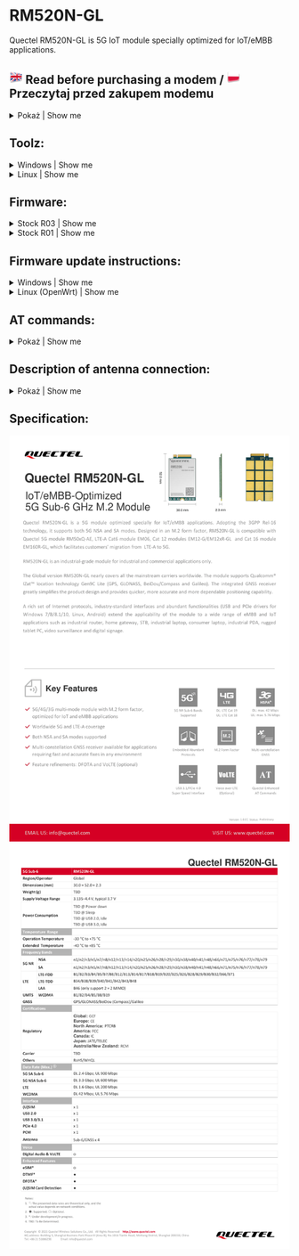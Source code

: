 # RM520N-GL
Quectel RM520N-GL is 5G IoT module specially optimized for IoT/eMBB applications.


## <img src="https://raw.githubusercontent.com/4IceG/Personal_data/master/dooffy_design_icons_EU_flags_United_Kingdom.png" height="24"> Read before purchasing a modem / <img src="https://raw.githubusercontent.com/4IceG/Personal_data/master/dooffy_design_icons_EU_flags_Poland.png" height="24"> Przeczytaj przed zakupem modemu
<details>
   <summary>Pokaż | Show me</summary>

> Check what bands modem aggregates from your location. What aggregation combinations it supports. Often, one modem model has several revisions dedicated to the region in which it is intended to work.

> Sprawdź jakie pasma z twojej lokalizacji agreguje modem. Jakie obsługuje kombinacje agregacji. Często jeden model modemu ma kilka rewizji dedykowanych dla regionu w którym ma pracować.

<a href="https://github.com/4IceG/RM520N-GL/raw/main/Documents/Quectel_RM520N-GL_CA&EN-DC_Features_V1.0.xls" title="Quectel_RM520N-GL_CA&EN-DC_Features_V1.0.xls">Quectel_RM520N-GL_CA&EN-DC_Features_V1.0.xls</a>

</details>

## Toolz:
<details>
   <summary>Windows | Show me</summary>

<a href="https://github.com/4IceG/RM520N-GL/blob/main/Toolz/Quectel_Windows_USB_Driver(Q)_NDIS_V2.6.0.zip" title="Quectel_Windows_USB_Driver(Q)_NDIS_V2.6.0">Quectel Windows USB Driver(Q) NDIS V2.6.0</a>
 
<a href="https://drive.google.com/file/d/1nB-yBeqBCMLUXKLWNYVxs8VX6AXw9eOn/view?usp=sharing" title="Quectel_Windows_USB_DriverQ_NDIS_V2.4.6">Quectel Windows USB Driver(Q) NDIS V2.4.6</a>

<a href="https://drive.google.com/file/d/1UAgRqwF_ygA5USnoJLXfBhvlh5NrNgke/view?usp=sharing" title="Quectel_Windows_USB_DriverQ_NDIS_V2.4.6">Quectel Windows USB Driver(Q) MBIM V1.3.1</a>

<a href="https://www.waveshare.com/w/upload/d/df/Quectel_Windows_USB_Driver%28Q%29_RNDIS_V1.0.9.zip" title="RNDIS_V1.0.9.zip">Quectel Windows USB Driver(Q) RNDIS V1.0.9</a>

<a href="https://drive.google.com/file/d/1zYvH2cFQNXHGCScX14ksruG7wFgxqKls/view?usp=sharing" title="QFlash.V6.9.EN">QFlash V6.9 EN</a> `filename is password`

<a href="https://drive.google.com/file/d/1XeiSymetx_PGJ5ttKo97vUICqGKwbgZz/view?usp=sharing" title="QFlash_PCIE_V1.0">QFlash_PCIE_V1.0</a> `filename is password`

<a href="https://drive.google.com/file/d/1hrXW2u9Jrt4M9jzB1mh8wpOKAGuEXoTN/view?usp=sharing" title="QFlash.V6.3.EN">QFlash V6.3 EN</a>

<a href="https://drive.google.com/file/d/1j3Wy_znL2ajt2_Rc4gejgoJRcp8ieQLm/view?usp=sharing" title="QFlash.V5.8.EN">QFlash V5.8 EN</a>

<a href="https://drive.google.com/file/d/1Gx1Ab5uLSAOaIlWzKHS17qE3Wo9hVQ7i/view?usp=sharing" title="Qnavigator_V1.6.10">Qnavigator V1.6.10</a>

<a href="https://drive.google.com/file/d/1_s2tsLvVxjqN16O672-2sdwD6DZsmw9j/view?usp=sharing" title="Qnavigator_V1.6.9.1.zip">Qnavigator V1.6.9.1</a>

<a href="https://drive.google.com/file/d/1xVw5IBowlKn7HPqfyYfoZdBx1p5Xs7aU/view?usp=sharing" title="QCOM_V1.6">QCOM V1.6</a>

</details>

<details>
   <summary>Linux | Show me</summary>

<a href="https://github.com/4IceG/RM520N-GL/raw/refs/heads/main/Toolz/QFirehose_Linux_and_Android_V1.4.21.zip" title="QFirehose_Linux_Android_V1.4.21">QFirehose V1.4.21</a>

<a href="https://github.com/4IceG/RM520N-GL/raw/refs/heads/main/Toolz/QFirehose_Linux_and_Android_V1.4.20.zip" title="QFirehose_Linux_Android_V1.4.20">QFirehose V1.4.20</a>

<a href="https://github.com/4IceG/RM520N-GL/blob/main/Toolz/QFirehose_Linux_Android_V1.4.17.zip" title="QFirehose_Linux_Android_V1.4.17">QFirehose V1.4.17</a>

<a href="https://github.com/4IceG/RM520N-GL/blob/main/Toolz/QFirehose_Linux_Android_V1.4.15.zip" title="QFirehose_Linux_Android_V1.4.15">QFirehose V1.4.15</a>

<a href="https://github.com/4IceG/RM520N-GL/blob/main/Toolz/QFirehose_Linux_Android_V1.4.11.zip" title="QFirehose_Linux_Android_V1.4.11">QFirehose V1.4.11</a>

<a href="https://github.com/4IceG/RM520N-GL/blob/main/Toolz/QLog_Linux_Android_V1.5.18.zip" title="QLog_Linux_Android_V1.5.18.zip">QLog V1.5.18</a>

<a href="https://drive.google.com/file/d/1Jn4gzJRCzX_pzmGOqurwqAQMLiQsShV4/view?usp=drive_link" title="DFOTA Generation Tool">DFOTA Generation Tool</a>

<a href="https://drive.google.com/file/d/1V9zK4IWE0zuZxEpAr2JOm4AID0yZrm6h/view?usp=drive_link" title="Quectel_Linux_PCIE_MHI_Driver_V1.3.3">Quectel Linux PCIE MHI Driver V1.3.3</a>

<a href="https://drive.google.com/file/d/1amE1TgwuLh0bgos1T6rQMphIOnv_f1_T/view?usp=drive_link" title="Quectel_Linux_Android_SPRD_PCIE_Driver_V1.1.1">Quectel Linux Android SPRD PCIE Driver V1.1.1</a>

<a href="https://drive.google.com/file/d/1Sh4BHusGdrteIZCUN63SngR32zRfiGDC/view?usp=drive_link" title="Quectel_Linux_Android_QMI_WWAN_Driver_V1.2.1">Quectel Linux Android QMI WWAN_Driver V1.2.1</a>

<a href="https://drive.google.com/file/d/1iTC4nbNNMtpxrKFLDYvseReA8vR9Quwh/view?usp=drive_link" title="Quectel_Linux_Android_GobiNet_Driver_V1.6.3">Quectel Linux Android GobiNet Driver V1.6.3</a>

</details>

## Firmware:
<details>
   <summary>Stock R03 | Show me</summary>

| Date | Version | Hint | Link |
| --- | --- | --- | --- |
| `2024-08-09` | *RM520NGLAAR03A04M4G_01.202.01.202* | `Firmware cannot be downgraded to ver. released before RM520NGLAAR01A07M4G_01.200.01.200` | <a href="https://drive.google.com/file/d/1nxSlNFDswOYnhsx_0yM78iewsvdBD69V/view?usp=sharing">Download</a> |
| `2024-03-28` | *RM520NGLAAR03A03M4G_01.201.01.201* | `Firmware cannot be downgraded to ver. released before RM520NGLAAR01A07M4G_01.200.01.200` | <a href="https://drive.google.com/file/d/1Ta5w3-bOxGe0sudybDyZVUpKbCfExIfL/view?usp=sharing">Download</a> |
| `2023-11-06` | *RM520NGLAAR03A02M4GA* | | <a href="https://drive.google.com/file/d/1v3-lSQCeE0Wls7EXoOgmWn6wvATb5zED/view?usp=drive_link">Download</a> |
| `2023-07-25` | *RM520NGLAAR03A03M4G_01.200.01.200* | | <a href="https://drive.google.com/file/d/1EAJc7d3GXOnuCLCMHRZ65TXSBE5nDaXP/view?usp=drive_link">Download</a> |
| `2023-05-12` | *RM520NGLAAR03A01M4G_01.202.01.202* | | <a href="https://drive.google.com/file/d/18mtwvYxl7BfAwTkFO6j6IhY27oZwonGa/view?usp=sharing">Download</a> |

> R03 is main baseline, it is recommended to use R03.


</details>

<details>
   <summary>Stock R01 | Show me</summary>

| Date | Version | Hint | Link |
| --- | --- | --- | --- |
| `2025-01-08` | *RM520NGLAAR01A08M4G_01.206.01.206* | `Firmware cannot be downgraded to ver. released before RM520NGLAAR01A07M4G_01.200.01.200` | <a href="https://drive.google.com/file/d/1jBvISkg9S-I8nmjb0oJrvKwKmC1kqmof/view?usp=sharing">Download</a> |
| `2024-10-09` | *RM520NGLAAR01A08M4G_01.205.01.205* | `Firmware cannot be downgraded to ver. released before RM520NGLAAR01A07M4G_01.200.01.200` | <a href="https://drive.google.com/file/d/1Rs1nv2UmGSmaYmlILJIPPg59J3OBxfyV/view?usp=sharing">Download</a> |
| `2024-06-20` | *RM520NGLAAR01A08M4G_01.204.01.204* | `Firmware cannot be downgraded to ver. released before RM520NGLAAR01A07M4G_01.200.01.200` | <a href="https://drive.google.com/file/d/1Geo5NIgFDmhKH5StLNu5X1jt7QPy1Bt7/view?usp=sharing">Download</a> |
| `2024-04-03` | *RM520NGLAAR01A08M4G_01.203.01.203* | `Firmware cannot be downgraded to ver. released before RM520NGLAAR01A07M4G_01.200.01.200` | <a href="https://drive.google.com/file/d/1pvrxZ8-A3HrJ2fwFmDS-E8UwOoz8Z42U/view?usp=sharing">Download</a> |
| `2024-02-01` | *RM520NGLAAR01A08M4G_01.202.01.202* | `Firmware cannot be downgraded to ver. released before RM520NGLAAR01A07M4G_01.200.01.200` | <a href="https://drive.google.com/file/d/19oO1TA58z1xeloGLL6IogrqBFjnRFmoL/view?usp=sharing">Download</a> |
| `2023-07-20` | *RM520NGLAAR01A08M4G_01.200.01.200* | | <a href="https://drive.google.com/file/d/1HHJ9FR1TgmqzkXhqQ2fq67OuvvhdShKO/view?usp=drive_link">Download</a> |
| `2023-07-12` | *RM520NGLAAR01A07M4G_01.203.01.203* | | <a href="https://drive.google.com/file/d/1CjuJyeSIjM8Mh0aNL-nk7f1nryyQrE-U/view?usp=sharing">Download</a> |
| `2023-03-27` | *RM520NGLAAR01A07M4G_01.201.01.201* | | <a href="https://fw.gl-inet.com/tools/quectel_module_software/RM520NGLAAR01A07M4G_01.201.01.201.zip">Download</a> |
| `2023-01-20` | *RM520NGLAAR01A06M4G_12.001.12.001* | | <a href="https://drive.google.com/file/d/1hlFwz7UbC5mnwsF1ihCEaElTxrdIdnGk/view?usp=sharing">Download</a> |
| `2022-12-26` | *RM520NGLAAR01A06M4G_01.200.01.200* | | <a href="https://drive.google.com/file/d/1NWle7w6LHubee5l4n7EsMuExtVj36lwV/view?usp=sharing">Download</a> |

</details>


## Firmware update instructions:

<details>
   <summary>Windows | Show me</summary>

Step 1.
> Install modem drivers [Quectel_Windows_USB_DriverQ_NDIS_V2.4.6.zip](https://github.com/4IceG/RM520N-GL/blob/main/Drivers/Quectel_Windows_USB_DriverQ_NDIS_V2.4.6.zip) on your system.

Step 2.
> Connect modem to your computer, for example using a USB to m.2 B-key adapter.

Step 3.
> Go to device manager and check if the new COM ports are visible in the system. Restart your computer if the new COM ports are not visible.

![](https://github.com/4IceG/Personal_data/blob/master/5G/fwinst/comportz.png?raw=true)

> Remember the number of the COM port described as "DM Port".

Step 4.
> Run QFlash (Link to download the latest version [QFlash V6.9 EN](https://drive.google.com/file/d/1zYvH2cFQNXHGCScX14ksruG7wFgxqKls/view?usp=sharing)).
> Remember to avoid long paths through the QFlash folder.

> Select the COM port number remembered earlier and set the baud rate.

![](https://github.com/4IceG/Personal_data/blob/master/5G/fwinst/qfa.png?raw=true)

Step 5.
> Load modem firmware (previously unpacked from the archive) into the program.

![](https://github.com/4IceG/Personal_data/blob/master/5G/fwinst/qfb.png?raw=true)

> In the new window, go to the `\update\firehose` folder and select file `partition_complete_p4K_b256K.mbn`. Then click the Open button.

![](https://github.com/4IceG/Personal_data/blob/master/5G/fwinst/qf2.png?raw=true)

Step 6.
> Start updating modem firmware.

![](https://github.com/4IceG/Personal_data/blob/master/5G/fwinst/qf3.png?raw=true)

</details>

<details>
   <summary>Linux (OpenWrt) | Show me</summary>

Step 1.
> Install the qfirehose package.
> In console, run commands.

``` bash
opkg update
opkg install qfirehose
```
Step 2.
> Using WinSCP, copy the extracted modem firmware to the \tmp folder on the router.

Step 3.
> Start updating modem firmware.
> In console, run command.

``` bash
/usr/bin/qfirehose -f /tmp/RM520NGLAAR03A02M4GA
```

</details>


## AT commands:
<details>
   <summary>Pokaż | Show me</summary>

| Date | Version | Link |
| --- | --- | --- |
| `2024-02-07` | *Quectel_RG520N&RG525F&RG5x0F&RM5x0N&RM521F* | <a href="https://github.com/4IceG/RM520N-GL/blob/main/Documents/Quectel_RG520N%26RG525F%26RG5x0F%26RM5x0N%26RM521F_Series_AT_Commands_Manual_V1.0.pdf">Download (View)</a> |
| `2023-07-31` | *Quectel_RM5x0N* | <a href="https://github.com/4IceG/RM520N-GL/blob/main/Documents/Quectel_RM5x0N_AT_Commands_2023_07_31.pdf">Download (View)</a> |
| `2022-08-12` | *Quectel_RM520* | <a href="https://github.com/4IceG/RM520N-GL/blob/main/Documents/Quectel_RM520_AT_Commandsl_2022_08_12.pdf">Download (View)</a> |
| `2021-08-09` | *Quectel_RM5xxQ* | <a href="https://github.com/4IceG/RM520N-GL/blob/main/Documents/Quectel_RM5xxQ_AT_Commands_2021_08_09.pdf">Download (View)</a> |
| `2020-10-09` | *Quectel_RM5xxQ* | <a href="https://github.com/4IceG/RM520N-GL/blob/main/Documents/Quectel_RM5xxQ_AT_Commands_2020_10_09.pdf">Download (View)</a> |

</details>

## Description of antenna connection:
<details>
   <summary>Pokaż | Show me</summary>
 
![](https://github.com/4IceG/Personal_data/blob/master/5G/antenasmall.png?raw=true)
![](https://github.com/4IceG/Personal_data/blob/master/5G/rm520n-gl.PNG?raw=true)

</details>

## Specification:
![](https://github.com/4IceG/Personal_data/blob/master/5G/quectel_rm520n-gl_5g_specification_v1-0-0_preliminary_20210915-1.png?raw=true)
![](https://github.com/4IceG/Personal_data/blob/master/5G/quectel_rm520n-gl_5g_specification_v1-0-0_preliminary_20210915-2.png?raw=true)
